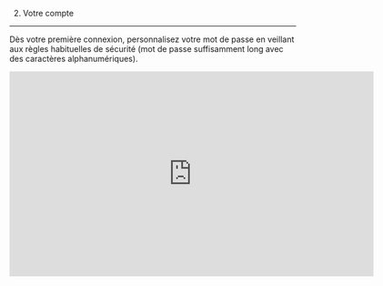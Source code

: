 2. Votre compte
---
Dès votre première connexion, personnalisez votre mot de passe en veillant aux règles habituelles de sécurité (mot de passe suffisamment long avec des caractères alphanumériques).

<iframe width="640" height="360" src="https://www.youtube.com/embed/K3--GD-ugOc?feature=player_embedded" frameborder="0" allowfullscreen></iframe>